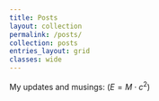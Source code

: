 ```yaml
---
title: Posts
layout: collection
permalink: /posts/
collection: posts
entries_layout: grid
classes: wide
---
```


My updates and musings: ($E = M \cdot c^2$)
